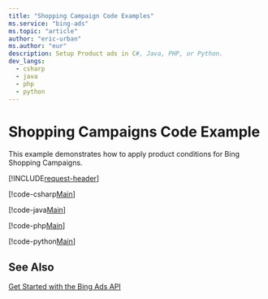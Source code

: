 ```yaml
---
title: "Shopping Campaign Code Examples"
ms.service: "bing-ads"
ms.topic: "article"
author: "eric-urban"
ms.author: "eur"
description: Setup Product ads in C#, Java, PHP, or Python.
dev_langs:
  - csharp
  - java
  - php
  - python
---
```

# Shopping Campaigns Code Example
This example demonstrates how to apply product conditions for Bing Shopping Campaigns.

[!INCLUDE[request-header](./includes/code-tips.md)]

[!code-csharp[Main](../../../BingAds-dotNet-SDK/examples/BingAdsExamples/BingAdsExamplesLibrary/v12/ShoppingCampaigns.cs)]

[!code-java[Main](../../../BingAds-Java-SDK/examples/BingAdsDesktopApp/src/main/java/com/microsoft/bingads/examples/v12/ShoppingCampaigns.java)]

[!code-php[Main](../../../BingAds-PHP-SDK/samples/V12/ShoppingCampaigns.php)]

[!code-python[Main](../../../BingAds-Python-SDK/examples/BingAdsPythonConsoleExamples/BingAdsPythonConsoleExamples/v12/shopping_campaigns.py)]

## See Also
[Get Started with the Bing Ads API](get-started.md)  
